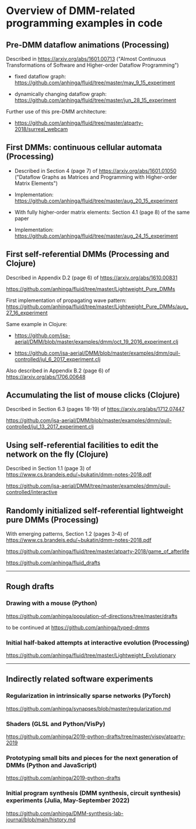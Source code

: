 # Overview of DMM-related programming examples in code

## Pre-DMM dataflow animations (Processing)

Described in https://arxiv.org/abs/1601.00713 ("Almost Continuous Transformations of Software and Higher-order Dataflow Programming")

  * fixed dataflow graph: https://github.com/anhinga/fluid/tree/master/may_9_15_experiment
  
  * dynamically changing dataflow graph: https://github.com/anhinga/fluid/tree/master/jun_28_15_experiment

Further use of this pre-DMM architecture:

  * https://github.com/anhinga/fluid/tree/master/atparty-2018/surreal_webcam

## First DMMs: continuous cellular automata (Processing)

  * Described in Section 4 (page 7) of https://arxiv.org/abs/1601.01050 ("Dataflow Graphs as Matrices and Programming with Higher-order Matrix Elements")

  * Implementation: https://github.com/anhinga/fluid/tree/master/aug_20_15_experiment

  * With fully higher-order matrix elements: Section 4.1 (page 8) of the same paper

  * Implementation: https://github.com/anhinga/fluid/tree/master/aug_24_15_experiment

## First self-referential DMMs (Processing and Clojure)

Described in Appendix D.2 (page 6) of https://arxiv.org/abs/1610.00831

https://github.com/anhinga/fluid/tree/master/Lightweight_Pure_DMMs

First implementation of propagating wave pattern: https://github.com/anhinga/fluid/tree/master/Lightweight_Pure_DMMs/aug_27_16_experiment

Same example in Clojure:

  * https://github.com/jsa-aerial/DMM/blob/master/examples/dmm/oct_19_2016_experiment.clj 
  
  * https://github.com/jsa-aerial/DMM/blob/master/examples/dmm/quil-controlled/jul_6_2017_experiment.clj

Also described in Appendix B.2 (page 6) of https://arxiv.org/abs/1706.00648

## Accumulating the list of mouse clicks (Clojure)

Described in Section 6.3 (pages 18-19) of https://arxiv.org/abs/1712.07447

https://github.com/jsa-aerial/DMM/blob/master/examples/dmm/quil-controlled/jul_13_2017_experiment.clj

## Using self-referential facilities to edit the network on the fly (Clojure)

Described in Section 1.1 (page 3) of https://www.cs.brandeis.edu/~bukatin/dmm-notes-2018.pdf 

https://github.com/jsa-aerial/DMM/tree/master/examples/dmm/quil-controlled/interactive

## Randomly initialized self-referential lightweight pure DMMs (Processing)

With emerging patterns, Section 1.2 (pages 3-4) of https://www.cs.brandeis.edu/~bukatin/dmm-notes-2018.pdf 

https://github.com/anhinga/fluid/tree/master/atparty-2018/game_of_afterlife

https://github.com/anhinga/fluid_drafts

*****************************

## Rough drafts

### Drawing with a mouse (Python)

https://github.com/anhinga/population-of-directions/tree/master/drafts

to be continued at https://github.com/anhinga/typed-dmms

### Initial half-baked attempts at interactive evolution (Processing)

https://github.com/anhinga/fluid/tree/master/Lightweight_Evolutionary

*****************************

## Indirectly related software experiments

### Regularization in intrinsically sparse networks (PyTorch)

https://github.com/anhinga/synapses/blob/master/regularization.md

### Shaders (GLSL and Python/VisPy)

https://github.com/anhinga/2019-python-drafts/tree/master/vispy/atparty-2019

### Prototyping small bits and pieces for the next generation of DMMs (Python and JavaScript)

https://github.com/anhinga/2019-python-drafts

### Initial program synthesis (DMM synthesis, circuit synthesis) experiments (Julia, May-September 2022)

https://github.com/anhinga/DMM-synthesis-lab-journal/blob/main/history.md
